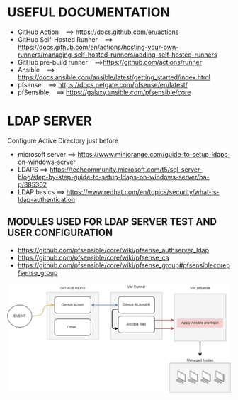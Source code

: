 # USEFUL DOCUMENTATION
* GitHub Action&nbsp;&nbsp;&nbsp;&nbsp;==> https://docs.github.com/en/actions
* GitHub Self-Hosted Runner&nbsp;&nbsp;&nbsp;&nbsp;==> https://docs.github.com/en/actions/hosting-your-own-runners/managing-self-hosted-runners/adding-self-hosted-runners
* GitHub pre-build runner&nbsp;&nbsp;&nbsp;&nbsp;==>https://github.com/actions/runner
* Ansible&nbsp;&nbsp;&nbsp;&nbsp;==> https://docs.ansible.com/ansible/latest/getting_started/index.html
* pfsense&nbsp;&nbsp;&nbsp;&nbsp;==> https://docs.netgate.com/pfsense/en/latest/
* pfSensible&nbsp;&nbsp;&nbsp;&nbsp;==> https://galaxy.ansible.com/pfsensible/core

# LDAP SERVER
Configure Active Directory just before
* microsoft server ==> https://www.miniorange.com/guide-to-setup-ldaps-on-windows-server
* LDAPS ==> https://techcommunity.microsoft.com/t5/sql-server-blog/step-by-step-guide-to-setup-ldaps-on-windows-server/ba-p/385362
* LDAP basics ==> https://www.redhat.com/en/topics/security/what-is-ldap-authentication

## MODULES USED FOR LDAP SERVER TEST AND USER CONFIGURATION
* https://github.com/pfsensible/core/wiki/pfsense_authserver_ldap
* https://github.com/pfsensible/core/wiki/pfsense_ca
* https://github.com/pfsensible/core/wiki/pfsense_group#pfsensiblecorepfsense_group

![Infra](infra.png)